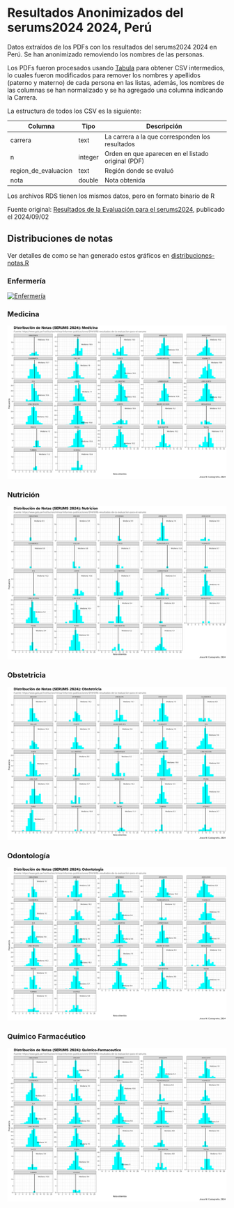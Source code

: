 # Resultados Anonimizados del serums2024 2024, Perú

Datos extraídos de los PDFs con los resultados del serums2024 2024 en Perú. Se han anonimizado removiendo los nombres de las personas.

Los PDFs fueron procesados usando [Tabula](https://tabula.technology/) para obtener CSV intermedios, lo cuales fueron modificados para remover los nombres y apellidos (paterno y materno) de cada persona en las listas, además, los nombres de las columnas se han normalizado y se ha agregado una columna indicando la Carrera.

La estructura de todos los CSV es la siguiente:

| Columna              | Tipo    | Descripción                                        |
| -------------------- | ------- | -------------------------------------------------- |
| carrera              | text    | La carrera a la que corresponden los resultados    |
| n                    | integer | Orden en que aparecen en el listado original (PDF) |
| region_de_evaluacion | text    | Región donde se evaluó                             |
| nota                 | double  | Nota obtenida                                      |

Los archivos RDS tienen los mismos datos, pero en formato binario de R

Fuente original: [Resultados de la Evaluación para el serums2024](https://www.gob.pe/institucion/minsa/informes-publicaciones/5941696-resultados-de-la-evaluacion-para-el-serums2024), publicado el 2024/09/02

## Distribuciones de notas

Ver detalles de como se han generado estos gráficos en [distribuciones-notas.R](/distribuciones-notas.R)

### Enfermería

[![Enfermería](/plots/distribucion-serums20242024-enfermeria.png)](/plots/distribucion-serums2024-enfermeria.png)

### Medicina

[![Medicina](/plots/distribucion-serums2024-medicina.png)](/plots/distribucion-serums2024-medicina.png)

### Nutrición

[![Nutrición](/plots/distribucion-serums2024-nutricion.png)](/plots/distribucion-serums2024-nutricion.png)

### Obstetricia

[![Obstetricia](/plots/distribucion-serums2024-obstetricia.png)](/plots/distribucion-serums2024-obstetricia.png)

### Odontología

[![Odontología](/plots/distribucion-serums2024-odontologia.png)](/plots/distribucion-serums2024-odontologia.png)

### Químico Farmacéutico

[![Químico Farmacéutico](/plots/distribucion-serums2024-quimico-farmaceutico.png)](/plots/distribucion-serums2024-quimico-farmaceutico.png)
